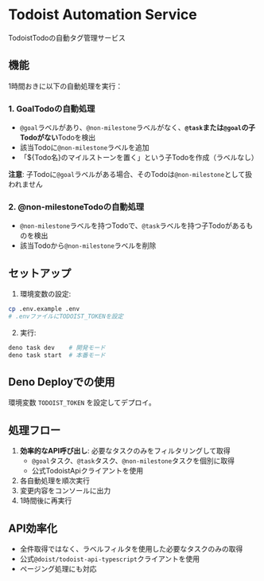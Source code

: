 # Todoist Automation Service

TodoistTodoの自動タグ管理サービス

## 機能

1時間おきに以下の自動処理を実行：

### 1. GoalTodoの自動処理

- `@goal`ラベルがあり、`@non-milestone`ラベルがなく、**`@task`または`@goal`の子Todoがない**Todoを検出
- 該当Todoに`@non-milestone`ラベルを追加
- 「${Todo名}のマイルストーンを置く」という子Todoを作成（ラベルなし）

**注意**: 子Todoに`@goal`ラベルがある場合、そのTodoは`@non-milestone`として扱われません

### 2. @non-milestoneTodoの自動処理

- `@non-milestone`ラベルを持つTodoで、`@task`ラベルを持つ子Todoがあるものを検出
- 該当Todoから`@non-milestone`ラベルを削除


## セットアップ

1. 環境変数の設定:

```bash
cp .env.example .env
# .envファイルにTODOIST_TOKENを設定
```

2. 実行:

```bash
deno task dev    # 開発モード
deno task start  # 本番モード
```

## Deno Deployでの使用

環境変数 `TODOIST_TOKEN` を設定してデプロイ。

## 処理フロー

1. **効率的なAPI呼び出し**: 必要なタスクのみをフィルタリングして取得
   - `@goal`タスク、`@task`タスク、`@non-milestone`タスクを個別に取得
   - 公式TodoistApiクライアントを使用
2. 各自動処理を順次実行
3. 変更内容をコンソールに出力
4. 1時間後に再実行

## API効率化

- 全件取得ではなく、ラベルフィルタを使用した必要なタスクのみの取得
- 公式`@doist/todoist-api-typescript`クライアントを使用
- ページング処理にも対応
